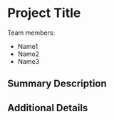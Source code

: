 # Project Title

Team members:

- Name1
- Name2
- Name3

## Summary Description

## Additional Details

